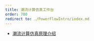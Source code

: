 ```yaml
---
title: 潮流计算仿真工作台
order: 700
redirect to: ./PowerFlowIntro/index.md
---
```


* [潮流计算仿真原理介绍](PowerFlowIntro.md)
